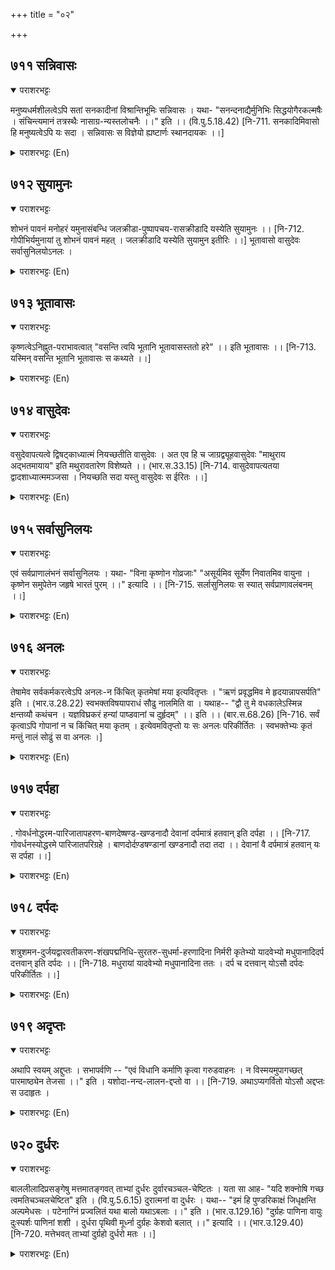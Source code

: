 +++
title = "०२"

+++

## ७११  सन्निवासः
<details open><summary>पराशरभट्टः</summary>

मनुष्यधर्मशीलत्वेऽपि सतां सनकादीनां विश्रान्तिभूमिः सन्निवासः । यथा- "सनन्दनाद्यैर्मुनिभिः सिद्धयोगैरकल्मषैः । संचिन्त्यमानं तत्रस्थैः नासाग्र-न्यस्तलोचनैः ।।" इति ।। (वि.पु.5.18.42) [नि-711. सनकादिमिवासो हि मनुष्यत्वेऽपि यः सदा । सन्निवासः स विज्ञेयो ह्यष्टार्णः स्थानदायकः ।।]
</details>

<details><summary>पराशरभट्टः (En)</summary>

The abode of the saintly. Though He has assumed the human nature and the actions of ordinary human beings, He is the abode of rest for great saints like Sanaka. Vide. "(श्री कृष्ण in गोकुल ) is the object of meditation for Sanaka and other seers, who remain there, who are flawless, who have attained perfection in योगा and who do the meditation with their eyes fixed at the tip of their nose."
</details>

## ७१२  सुयामुनः
<details open><summary>पराशरभट्टः</summary>

शोभनं पावनं मनोहरं यमुनासंबन्धि जलक्रीडा-पुष्पापचय-रासक्रीडादि यस्येति सुयामुनः ।। [नि-712. गोपीभिर्यमुनायां तु शोभनं पावनं महत् । जलक्रीडादि यस्येति सुयामुन इतीरिः ।।] भूतावासो वासुदेवः सर्वासुनिलयोऽनलः ।
</details>

<details><summary>पराशरभट्टः (En)</summary>

He with the delightful sport in the yamuna river. He is सुयामुनः because all His activities are connected with yamuna, activities which are pure, auspicious and fascinating like water-sport (in its water), culling of flowers (on its banks), and dance with the गोपा-s (on its sands).
</details>

## ७१३  भूतावासः
<details open><summary>पराशरभट्टः</summary>

कृष्णत्वेऽनिह्नुत-पराभावत्वात् "वसन्ति त्वयि भूतानि भूतावासस्ततो हरे" ।। इति भूतावासः ।। [नि-713. यस्मिन् वसन्ति भूतानि भूतावासः स कथ्यते ।।]
</details>

<details><summary>पराशरभट्टः (En)</summary>

He who is the abode of all creatures. Though He is in the form of Krishna, His superhuman nature of being the abode of all creatures has not been concealed. He Who is the abode of all creatures. Though He is in the form of कृष्ण , His superhuman nature of being the abode of all creatures has not been concealed. He is भूतावासः . "All the beings live in Thee and therefore Thou art their abode, O Hari."
</details>

## ७१४  वासुदेवः
<details open><summary>पराशरभट्टः</summary>

वसुदेवापत्यत्वे द्विषट्काध्यात्मं नियच्छतीति वासुदेवः । अत एव हि च जाग्रद्व्यूहवासुदेवः "माथुराय अद्भतमायाय" इति मथुरावतारेण विशेष्यते ।। (भार.स.33.15) [नि-714. वासुदेवापत्यतया द्वादशाध्यात्ममञ्जसा । नियच्छति सदा यस्तु वासुदेवः स ईरितः ।।]
</details>

<details><summary>पराशरभट्टः (En)</summary>

The Deity that presides over the tweleve-lettered (Vasideva) Mantra. When He is the son of वासुदेवः , He keeps within Himself His nature as the Supreme Deity that presides over the double six-lettered Manthra, So He is वासुदेवः. It is because of this, that that वासुदेवः Who is in the aspect of Wakeful Emanation is particularised as the Deity Incarnate in Matthura. Vide "Unto Him Who is connected with Matthura and Whose acts are all fascinating and wonderful."
</details>

## ७१५  सर्वासुनिलयः
<details open><summary>पराशरभट्टः</summary>

एवं सर्वप्राणालंभनं सर्वासुनिलयः । यथा- "विना कृष्णोन गोव्रजाः" "असूर्यमिव सूर्येण निवातमिव वायुना । कृष्णेन समुपेतेन जहृषे भारतं पुरम् ।।" इत्यादि ।। [नि-715. सर्लासुनिलयः स स्यात् सर्वप्राणावलंबनम् ।।]
</details>

<details><summary>पराशरभट्टः (En)</summary>

The Abode of all Souls. He is सर्वासुनिलयः , the one Support of the lives of all, vide Without कृष्ण by their side all the cowpens (were not happy)." "The City of the भारता-s (Hasthina-pura) felt very happy with कृष्णा in their midst (after His arrival there) like the Sunless day with the Sun and a windless day with the breeze."
</details>

## ७१६  अनलः
<details open><summary>पराशरभट्टः</summary>

तेषामेव सर्वकर्मकरत्वेऽपि अनलः-न किंचित् कृतमेषां मया इत्यवितृप्तः । "ऋणं प्रवृद्धमिव मे हृदयान्नापसर्पति" इति । (भार.उ.28.22) स्वभक्तविषयापराधं सौढु नालमिति वा । यथाह-- "द्वौ तु मे वधकालेऽस्मिन्न क्षन्तव्यौ कथंचन । यज्ञविघ्रकरं हन्यां पाष्डवानां च दुर्हृदम्" ।। इति ।। (बार.स.68.26) [नि-716. सर्वं कृत्वाऽपि गोपानां न च किंचित् मया कृतम् । इत्येवमवितृप्तो यः सः अनलः परिकीर्तितः । स्वभक्तेभ्यः कृतं मन्तुं नालं सोढुं स वा अनलः ।]
</details>

<details><summary>पराशरभट्टः (En)</summary>

The Insatiate. Even though He does all things for His devotees, still He is insatiate. (Analah). He is not satisfied and feels that He has not done anything for them: "(That cry for help uttered by Draupadi even from a distance calling me 'गोविन्दा ' even though I was far away) (at द्वारक ), & that cry is never away from My mind like a debt that has increased with the interest accumulated on it." Or He cannot put up with the offence committed against His devotees. So does He declare "At this time of destruction two persons will not all be forgiven by Me. I will kill Him who obstructs the conduct of a sacrifice and also him who is ill-disposed towards the पाण्डवा-s."
</details>

## ७१७  दर्पहा
<details open><summary>पराशरभट्टः</summary>

. गोवर्धनोद्धरम-पारिजातापहरण-बाणदेष्षण्ड-खण्डनादौ देवानां दर्पमात्रं हतवान् इति दर्पहा ।। [नि-717. गोवर्धनस्योद्धरमे पारिजातपरिग्रहे । बाणदोर्दण़्डषण्डानां खण्डनादौ तदा तदा ।। देवानां वै दर्पमात्रं हतवान् यः स दर्पहा ।।]
</details>

<details><summary>पराशरभट्टः (En)</summary>

The pride destroyer. He is Darpaha removes only the pride of the gods (and does not harm them) as is seen in His various acts like the lifting up of the गोवर्धन mountain (against the lashing rains of Indra), the carrying away of the पराजित tree from the garden of Indra, and in the chopping off of the grove-like arms of बाण (asura).
</details>

## ७१८  दर्पदः
<details open><summary>पराशरभट्टः</summary>

शत्रुशमन-दुर्जयद्वारवतीकरण-शंखपद्मनिधि-सुरतरु-सुधर्मा-हरणादिना निर्मरी कृतेभ्यो यादवेभ्यो मधुपानादिदर्प दत्तवान् इति दर्पदः ।। [नि-718. मधुरायां यादवेभ्यो मधुपानादिना ततः । दर्प च दत्तवान् योऽसौ दर्पदः परिकीर्तितः ।।]
</details>

<details><summary>पराशरभट्टः (En)</summary>

The Pride-giver He gave pride (Darpada) to the यादवा-s and allowed them to indulge in drinking by destroying their foes, constructing the impregnable city of द्वारक , carrying away the treasures named Sankha and Padma, as well as the पराजित tree and the Sudharma (the Assembly Hall of the gods)
</details>

## ७१९  अदृप्तः
<details open><summary>पराशरभट्टः</summary>

अथापि स्वयम् अद्दुप्तः । सभापर्वणि -- "एवं विधानि कर्माणि कृत्वा गरुडवाहनः । न विस्मयमुपागच्छत् पारमाष्ठ्येन तेजसा ।।" इति । यशोदा-नन्द-लालन-द्दप्तो वा ।। [नि-719. अथाऽप्यगर्वितो योऽसौ अद्दप्तः स उदाहृतः ।
</details>

<details><summary>पराशरभट्टः (En)</summary>

He who is not proud, still He is not self-conceited. Still He is not self-conceited. In सभा पर्वम् "(Even though he did so many great things) like these, He never became proud on account of His majestic nature." Or the reading may be 'Druptha' which means proud. He took pride in being fondled with love by यशोद and नन्दगोप .
</details>

## ७२०  दुर्धरः
<details open><summary>पराशरभट्टः</summary>

बाललीलादिप्रसङ्गेषु मत्तमातङ्गवत् ताभ्यां दुर्धरः दुर्वारचञ्चल-चेष्टितः । यता सा आह- "यदि शक्नोषि गच्छ त्वमतिचञ्चलचेष्टित" इति । (वि.पु.5.6.15) दुरात्मनां वा दुर्धरः । यथा-- "इमं हि पुण्डरिकाक्षं जिधृक्षन्ति अल्पमेधसः । पटेनाग्निं प्रज्वलितं यथा बालो यथाऽबलाः ।।" इति । (भार.उ.129.16) "दुर्ग्रहः पाणिना वायुः दुःस्पर्शः पाणिनां शशी । दुर्धरा पृथिवी मूर्ध्ना दुर्ग्रहः केशवो बलात् ।।" इत्यादि ।। (भार.उ.129.40) [नि-720. मत्तेभवत् ताभ्यां दुर्ग्रहो दुर्धरो मतः ।।]
</details>

<details><summary>पराशरभट्टः (En)</summary>

The Uncontrollable. Even in the sportive activities in His childhood, He, like an elephant in ruts, could not be controlled by them both. (Durdhara). His actions were naughty and uncontrollable. As यशोद said. "O Thou of naughty acts! Now run away if Thou canst."- Or He was unassailable to the evil-hearted. "These men of little knowledge want to seize and bind Him just as a boy or weak girls think of keeping under control the blazing fire with a piece of cloth." "The wind cannot be caught by the hand, nor the earth by the head (of a man). Similarly केशव cannot be caught by force."
</details>

